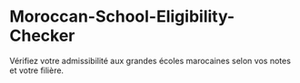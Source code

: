 # Moroccan-School-Eligibility-Checker
 Vérifiez votre admissibilité aux grandes écoles marocaines selon vos notes et votre filière.

